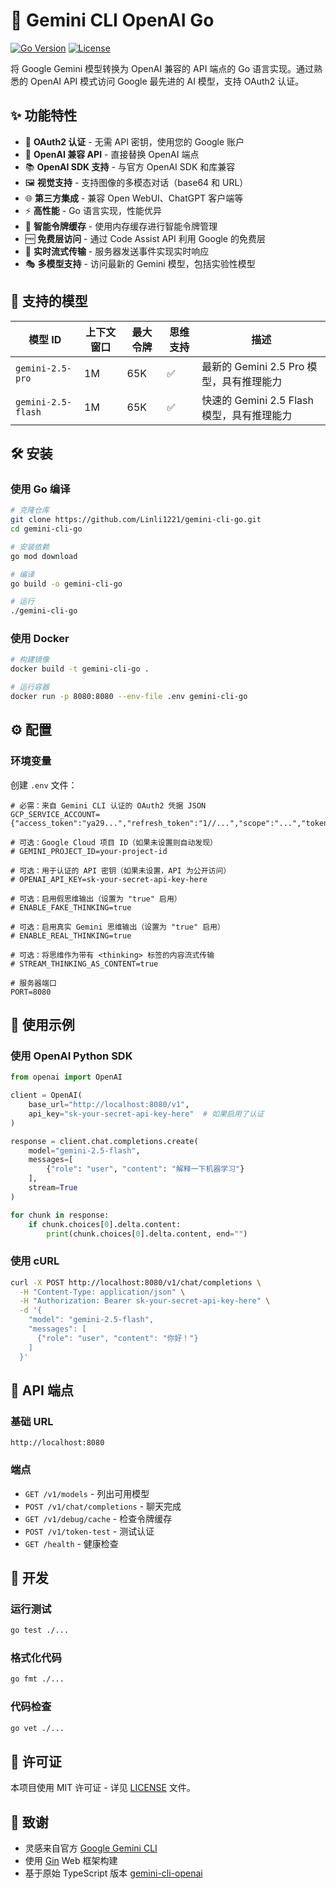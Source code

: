 # 🚀 Gemini CLI OpenAI Go

[![Go Version](https://img.shields.io/badge/Go-1.21+-blue.svg)](https://golang.org/)
[![License](https://img.shields.io/badge/License-MIT-green.svg)](LICENSE)

将 Google Gemini 模型转换为 OpenAI 兼容的 API 端点的 Go 语言实现。通过熟悉的 OpenAI API 模式访问 Google 最先进的 AI 模型，支持 OAuth2 认证。

## ✨ 功能特性

- 🔐 **OAuth2 认证** - 无需 API 密钥，使用您的 Google 账户
- 🎯 **OpenAI 兼容 API** - 直接替换 OpenAI 端点
- 📚 **OpenAI SDK 支持** - 与官方 OpenAI SDK 和库兼容
- 🖼️ **视觉支持** - 支持图像的多模态对话（base64 和 URL）
- 🌐 **第三方集成** - 兼容 Open WebUI、ChatGPT 客户端等
- ⚡ **高性能** - Go 语言实现，性能优异
- 🔄 **智能令牌缓存** - 使用内存缓存进行智能令牌管理
- 🆓 **免费层访问** - 通过 Code Assist API 利用 Google 的免费层
- 📡 **实时流式传输** - 服务器发送事件实现实时响应
- 🎭 **多模型支持** - 访问最新的 Gemini 模型，包括实验性模型

## 🤖 支持的模型

| 模型 ID | 上下文窗口 | 最大令牌 | 思维支持 | 描述 |
|---------|------------|----------|----------|------|
| `gemini-2.5-pro` | 1M | 65K | ✅ | 最新的 Gemini 2.5 Pro 模型，具有推理能力 |
| `gemini-2.5-flash` | 1M | 65K | ✅ | 快速的 Gemini 2.5 Flash 模型，具有推理能力 |

## 🛠️ 安装

### 使用 Go 编译

```bash
# 克隆仓库
git clone https://github.com/Linli1221/gemini-cli-go.git
cd gemini-cli-go

# 安装依赖
go mod download

# 编译
go build -o gemini-cli-go

# 运行
./gemini-cli-go
```

### 使用 Docker

```bash
# 构建镜像
docker build -t gemini-cli-go .

# 运行容器
docker run -p 8080:8080 --env-file .env gemini-cli-go
```

## ⚙️ 配置

### 环境变量

创建 `.env` 文件：

```env
# 必需：来自 Gemini CLI 认证的 OAuth2 凭据 JSON
GCP_SERVICE_ACCOUNT={"access_token":"ya29...","refresh_token":"1//...","scope":"...","token_type":"Bearer","id_token":"eyJ...","expiry_date":1750927763467}

# 可选：Google Cloud 项目 ID（如果未设置则自动发现）
# GEMINI_PROJECT_ID=your-project-id

# 可选：用于认证的 API 密钥（如果未设置，API 为公开访问）
# OPENAI_API_KEY=sk-your-secret-api-key-here

# 可选：启用假思维输出（设置为 "true" 启用）
# ENABLE_FAKE_THINKING=true

# 可选：启用真实 Gemini 思维输出（设置为 "true" 启用）
# ENABLE_REAL_THINKING=true

# 可选：将思维作为带有 <thinking> 标签的内容流式传输
# STREAM_THINKING_AS_CONTENT=true

# 服务器端口
PORT=8080
```

## 🚀 使用示例

### 使用 OpenAI Python SDK

```python
from openai import OpenAI

client = OpenAI(
    base_url="http://localhost:8080/v1",
    api_key="sk-your-secret-api-key-here"  # 如果启用了认证
)

response = client.chat.completions.create(
    model="gemini-2.5-flash",
    messages=[
        {"role": "user", "content": "解释一下机器学习"}
    ],
    stream=True
)

for chunk in response:
    if chunk.choices[0].delta.content:
        print(chunk.choices[0].delta.content, end="")
```

### 使用 cURL

```bash
curl -X POST http://localhost:8080/v1/chat/completions \
  -H "Content-Type: application/json" \
  -H "Authorization: Bearer sk-your-secret-api-key-here" \
  -d '{
    "model": "gemini-2.5-flash",
    "messages": [
      {"role": "user", "content": "你好！"}
    ]
  }'
```

## 📡 API 端点

### 基础 URL
```
http://localhost:8080
```

### 端点

- `GET /v1/models` - 列出可用模型
- `POST /v1/chat/completions` - 聊天完成
- `GET /v1/debug/cache` - 检查令牌缓存
- `POST /v1/token-test` - 测试认证
- `GET /health` - 健康检查

## 🔧 开发

### 运行测试

```bash
go test ./...
```

### 格式化代码

```bash
go fmt ./...
```

### 代码检查

```bash
go vet ./...
```

## 📄 许可证

本项目使用 MIT 许可证 - 详见 [LICENSE](LICENSE) 文件。

## 🙏 致谢

- 灵感来自官方 [Google Gemini CLI](https://github.com/google-gemini/gemini-cli)
- 使用 [Gin](https://gin-gonic.com/) Web 框架构建
- 基于原始 TypeScript 版本 [gemini-cli-openai](https://github.com/gewoonjaap/gemini-cli-openai)

